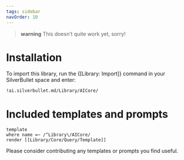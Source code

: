 ```yaml
---
tags: sidebar
navOrder: 10
---
```


> **warning** This doesn’t quite work yet, sorry!

# Installation
To import this library, run the {[Library: Import]} command in your SilverBullet space and enter:

    !ai.silverbullet.md/Library/AICore/

# Included templates and prompts

```query
template
where name =~ /^Library\/AICore/
render [[Library/Core/Query/Template]]
```

Please consider contributing any templates or prompts you find useful.